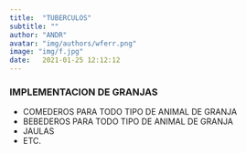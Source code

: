 ```yaml
---
title:  "TUBERCULOS"
subtitle: ""
author: "ANDR"
avatar: "img/authors/wferr.png"
image: "img/f.jpg"
date:   2021-01-25 12:12:12
---
```


### IMPLEMENTACION DE GRANJAS
- COMEDEROS PARA TODO TIPO DE ANIMAL DE GRANJA
- BEBEDEROS PARA TODO TIPO DE ANIMAL DE GRANJA
- JAULAS 
- ETC.
